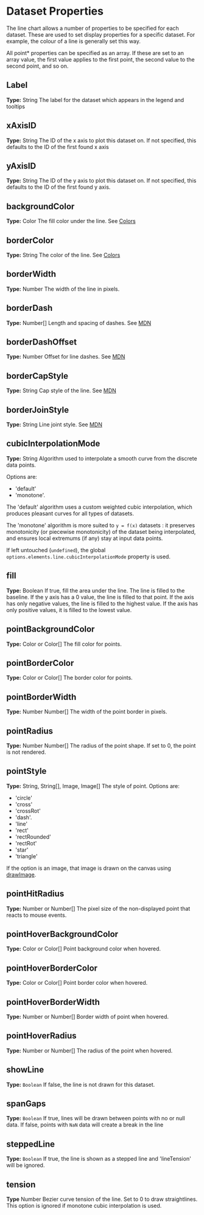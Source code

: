 # Dataset Properties

The line chart allows a number of properties to be specified for each dataset. These are used to set display properties for a specific dataset. For example, the colour of a line is generally set this way.

All point* properties can be specified as an array. If these are set to an array value, the first value applies to the first point, the second value to the second point, and so on.

## Label
**Type:** String
The label for the dataset which appears in the legend and tooltips

## xAxisID
**Type:** String
The ID of the x axis to plot this dataset on. If not specified, this defaults to the ID of the first found x axis

## yAxisID
**Type:** String
The ID of the y axis to plot this dataset on. If not specified, this defaults to the ID of the first found y axis.

## backgroundColor
**Type:** Color
The fill color under the line. See [Colors](../colors/colors.md#chart-colors)

## borderColor
**Type:** String
The color of the line. See [Colors](../colors/colors.md#chart-colors)

## borderWidth
**Type:** Number
The width of the line in pixels.

## borderDash
**Type:** Number[]
Length and spacing of dashes. See [MDN](https://developer.mozilla.org/en-US/docs/Web/API/CanvasRenderingContext2D/setLineDash)

## borderDashOffset
**Type:** Number
Offset for line dashes. See [MDN](https://developer.mozilla.org/en-US/docs/Web/API/CanvasRenderingContext2D/lineDashOffset)

## borderCapStyle
**Type:** String
Cap style of the line. See [MDN](https://developer.mozilla.org/en-US/docs/Web/API/CanvasRenderingContext2D/lineCap)

## borderJoinStyle
**Type:** String
Line joint style. See [MDN](https://developer.mozilla.org/en-US/docs/Web/API/CanvasRenderingContext2D/lineJoin)

## cubicInterpolationMode
**Type:** String
Algorithm used to interpolate a smooth curve from the discrete data points. 

Options are:
* 'default'
* 'monotone'. 

The 'default' algorithm uses a custom weighted cubic interpolation, which produces pleasant curves for all types of datasets. 

The 'monotone' algorithm is more suited to `y = f(x)` datasets : it preserves monotonicity (or piecewise monotonicity) of the dataset being interpolated, and ensures local extremums (if any) stay at input data points. 

If left untouched (`undefined`), the global `options.elements.line.cubicInterpolationMode` property is used.

## fill
**Type:** Boolean
If true, fill the area under the line. The line is filled to the baseline. If the y axis has a 0 value, the line is filled to that point. If the axis has only negative values, the line is filled to the highest value. If the axis has only positive values, it is filled to the lowest value.

## pointBackgroundColor
**Type:** Color or Color[]
The fill color for points.

## pointBorderColor
**Type:** Color or Color[]
The border color for points.

## pointBorderWidth
**Type:** Number Number[]
The width of the point border in pixels.

## pointRadius
**Type:** Number Number[]
The radius of the point shape. If set to 0, the point is not rendered.

## pointStyle
**Type:** String, String[], Image, Image[]
The style of point. Options are:
* 'circle'
* 'cross'
* 'crossRot'
* 'dash'. 
* 'line'
* 'rect'
* 'rectRounded'
* 'rectRot'
* 'star'
* 'triangle'

If the option is an image, that image is drawn on the canvas using [drawImage](https://developer.mozilla.org/en/docs/Web/API/CanvasRenderingContext2D/drawImage).

## pointHitRadius
**Type:** Number or Number[]
The pixel size of the non-displayed point that reacts to mouse events.

## pointHoverBackgroundColor
**Type:** Color or Color[]
Point background color when hovered.

## pointHoverBorderColor
**Type:** Color or Color[]
Point border color when hovered.

## pointHoverBorderWidth
**Type:** Number or Number[]
Border width of point when hovered.

## pointHoverRadius
**Type:** Number or Number[]
The radius of the point when hovered.

## showLine
**Type:** `Boolean`
If false, the line is not drawn for this dataset.

## spanGaps
**Type:** `Boolean`
If true, lines will be drawn between points with no or null data. If false, points with `NaN` data will create a break in the line

## steppedLine
**Type:** `Boolean`
If true, the line is shown as a stepped line and 'lineTension' will be ignored.

## tension
**Type** Number
Bezier curve tension of the line. Set to 0 to draw straightlines. This option is ignored if monotone cubic interpolation is used.
